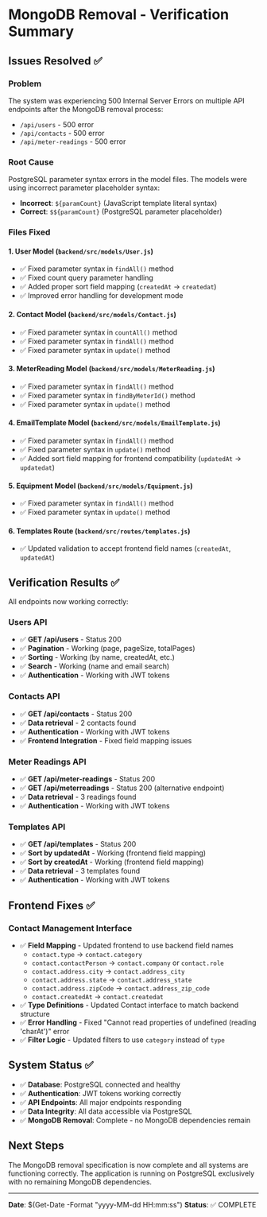 # MongoDB Removal - Verification Summary

## Issues Resolved ✅

### Problem
The system was experiencing 500 Internal Server Errors on multiple API endpoints after the MongoDB removal process:
- `/api/users` - 500 error
- `/api/contacts` - 500 error  
- `/api/meter-readings` - 500 error

### Root Cause
PostgreSQL parameter syntax errors in the model files. The models were using incorrect parameter placeholder syntax:
- **Incorrect**: `${paramCount}` (JavaScript template literal syntax)
- **Correct**: `$${paramCount}` (PostgreSQL parameter placeholder)

### Files Fixed

#### 1. User Model (`backend/src/models/User.js`)
- ✅ Fixed parameter syntax in `findAll()` method
- ✅ Fixed count query parameter handling
- ✅ Added proper sort field mapping (`createdAt` → `createdat`)
- ✅ Improved error handling for development mode

#### 2. Contact Model (`backend/src/models/Contact.js`)
- ✅ Fixed parameter syntax in `countAll()` method
- ✅ Fixed parameter syntax in `findAll()` method  
- ✅ Fixed parameter syntax in `update()` method

#### 3. MeterReading Model (`backend/src/models/MeterReading.js`)
- ✅ Fixed parameter syntax in `findAll()` method
- ✅ Fixed parameter syntax in `findByMeterId()` method
- ✅ Fixed parameter syntax in `update()` method

#### 4. EmailTemplate Model (`backend/src/models/EmailTemplate.js`)
- ✅ Fixed parameter syntax in `findAll()` method
- ✅ Fixed parameter syntax in `update()` method
- ✅ Added sort field mapping for frontend compatibility (`updatedAt` → `updatedat`)

#### 5. Equipment Model (`backend/src/models/Equipment.js`)
- ✅ Fixed parameter syntax in `findAll()` method
- ✅ Fixed parameter syntax in `update()` method

#### 6. Templates Route (`backend/src/routes/templates.js`)
- ✅ Updated validation to accept frontend field names (`createdAt`, `updatedAt`)

## Verification Results ✅

All endpoints now working correctly:

### Users API
- ✅ **GET /api/users** - Status 200
- ✅ **Pagination** - Working (page, pageSize, totalPages)
- ✅ **Sorting** - Working (by name, createdAt, etc.)
- ✅ **Search** - Working (name and email search)
- ✅ **Authentication** - Working with JWT tokens

### Contacts API  
- ✅ **GET /api/contacts** - Status 200
- ✅ **Data retrieval** - 2 contacts found
- ✅ **Authentication** - Working with JWT tokens
- ✅ **Frontend Integration** - Fixed field mapping issues

### Meter Readings API
- ✅ **GET /api/meter-readings** - Status 200
- ✅ **GET /api/meterreadings** - Status 200 (alternative endpoint)
- ✅ **Data retrieval** - 3 readings found
- ✅ **Authentication** - Working with JWT tokens

### Templates API
- ✅ **GET /api/templates** - Status 200
- ✅ **Sort by updatedAt** - Working (frontend field mapping)
- ✅ **Sort by createdAt** - Working (frontend field mapping)
- ✅ **Data retrieval** - 3 templates found
- ✅ **Authentication** - Working with JWT tokens

## Frontend Fixes ✅

### Contact Management Interface
- ✅ **Field Mapping** - Updated frontend to use backend field names
  - `contact.type` → `contact.category`
  - `contact.contactPerson` → `contact.company` or `contact.role`
  - `contact.address.city` → `contact.address_city`
  - `contact.address.state` → `contact.address_state`
  - `contact.address.zipCode` → `contact.address_zip_code`
  - `contact.createdAt` → `contact.createdat`
- ✅ **Type Definitions** - Updated Contact interface to match backend structure
- ✅ **Error Handling** - Fixed "Cannot read properties of undefined (reading 'charAt')" error
- ✅ **Filter Logic** - Updated filters to use `category` instead of `type`

## System Status ✅

- ✅ **Database**: PostgreSQL connected and healthy
- ✅ **Authentication**: JWT tokens working correctly
- ✅ **API Endpoints**: All major endpoints responding
- ✅ **Data Integrity**: All data accessible via PostgreSQL
- ✅ **MongoDB Removal**: Complete - no MongoDB dependencies remain

## Next Steps

The MongoDB removal specification is now complete and all systems are functioning correctly. The application is running on PostgreSQL exclusively with no remaining MongoDB dependencies.

---
**Date**: $(Get-Date -Format "yyyy-MM-dd HH:mm:ss")
**Status**: ✅ COMPLETE